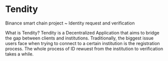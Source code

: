 # Tendity
Binance smart chain project ~ Identity request and verification

What is Tendity?
Tendity is a Decentralized Application that aims to bridge the gap between clients and institutions. Traditionally, the biggest issue users face when trying to connect to a certain institution is the registration process. The whole process of ID rewuest from the institution to verification takes a while.
